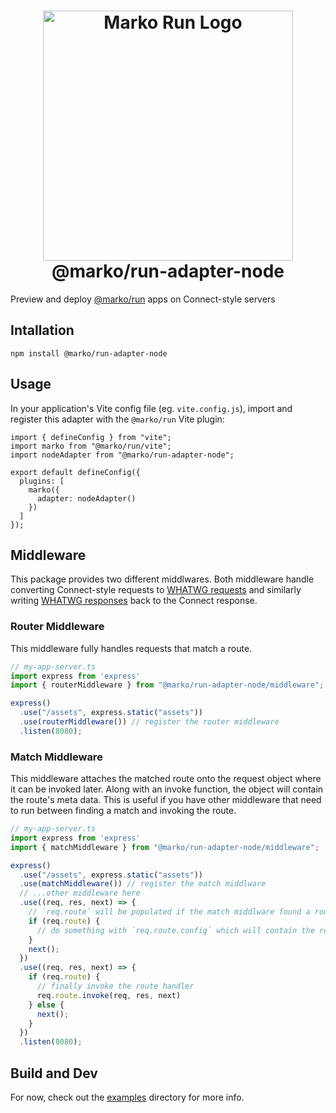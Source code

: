 <h1 align="center">
  <!-- Logo -->
  <picture>
    <source media="(prefers-color-scheme: dark)" srcset="https://github.com/marko-js/run/raw/main/assets/marko-run-darkmode.png">
    <source media="(prefers-color-scheme: light)" srcset="https://github.com/marko-js/run/raw/main/assets/marko-run.png">
    <img alt="Marko Run Logo" src="https://github.com/marko-js/run/raw/main/assets/marko-run.png" width="400">
  </picture>
  <br/>
  @marko/run-adapter-node
	<br/>
</h1>

Preview and deploy [@marko/run](../serve/README.md) apps on Connect-style servers

## Intallation

```
npm install @marko/run-adapter-node
```

## Usage

In your application's Vite config file (eg. `vite.config.js`), import and register this adapter with the `@marko/run` Vite plugin:

```
import { defineConfig } from "vite";
import marko from "@marko/run/vite";
import nodeAdapter from "@marko/run-adapter-node";

export default defineConfig({
  plugins: [
    marko({
      adapter: nodeAdapter()
    })
  ]
});
```

## Middleware

This package provides two different middlwares. Both middleware handle converting Connect-style requests to [WHATWG requests](https://fetch.spec.whatwg.org/#request-class) and similarly writing [WHATWG responses](https://fetch.spec.whatwg.org/#response-class) back to the Connect response.

### Router Middleware
This middleware fully handles requests that match a route.

```ts
// my-app-server.ts
import express from 'express'
import { routerMiddleware } from "@marko/run-adapter-node/middleware";

express()
  .use("/assets", express.static("assets"))
  .use(routerMiddleware()) // register the router middleware
  .listen(8080);
```

### Match Middleware
This middleware attaches the matched route onto the request object where it can be invoked later. Along with an invoke function, the object will contain the route's meta data. This is useful if you have other middleware that need to run between finding a match and invoking the route.

```ts
// my-app-server.ts
import express from 'express'
import { matchMiddleware } from "@marko/run-adapter-node/middleware";

express()
  .use("/assets", express.static("assets"))
  .use(matchMiddleware()) // register the match middlware
  // ...other middleware here
  .use((req, res, next) => {
    // `req.route` will be populated if the match middlware found a route
    if (req.route) {
      // do something with `req.route.config` which will contain the route's meta data
    }
    next();
  })
  .use((req, res, next) => {
    if (req.route) {
      // finally invoke the route handler
      req.route.invoke(req, res, next)
    } else {
      next();
    }
  })
  .listen(8080);
```

## Build and Dev 

For now, check out the [examples](../../examples/) directory for more info.